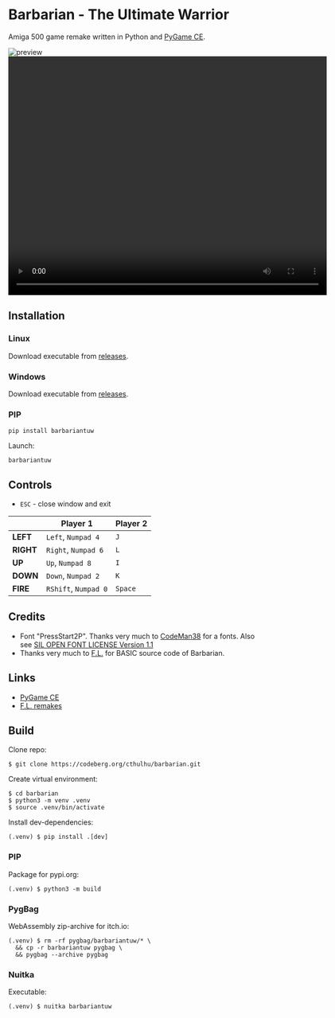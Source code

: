 # Barbarian - The Ultimate Warrior

Amiga 500 game remake written in Python and [PyGame CE][0].

![preview](https://codeberg.org/cthulhu/barbarian/raw/branch/master/readme/preview.png)
<video src="https://codeberg.org/cthulhu/barbarian/raw/branch/master/readme/demo.mp4"
       width="640" height="480" controls>
</video>

## Installation

### Linux
Download executable from [releases](https://codeberg.org/cthulhu/barbarian/releases).

### Windows
Download executable from [releases](https://codeberg.org/cthulhu/barbarian/releases).

### PIP
```shell
pip install barbariantuw
```
Launch:
```shell
barbariantuw
```

## Controls

* `ESC` - close window and exit

|           | Player 1             | Player 2 |
|-----------|----------------------|----------|
| **LEFT**  | `Left`, `Numpad 4`   | `J`      |
| **RIGHT** | `Right`, `Numpad 6`  | `L`      |
| **UP**    | `Up`, `Numpad 8`     | `I`      |
| **DOWN**  | `Down`, `Numpad 2`   | `K`      |
| **FIRE**  | `RShift`, `Numpad 0` | `Space`  |

## Credits

* Font "PressStart2P". Thanks very much to [CodeMan38][1] for a fonts.
  Also see [SIL OPEN FONT LICENSE Version 1.1][2]
* Thanks very much to [F.L.][3] for BASIC source code of Barbarian.

## Links

* [PyGame CE][0]
* [F.L. remakes][3]

[0]: https://pyga.me/
[1]: https://github.com/codeman38
[2]: barbariantuw/fnt/OFL.txt?raw=true
[3]: http://barbarian.1987.free.fr/indexEN.htm

## Build

Clone repo:
```shell
$ git clone https://codeberg.org/cthulhu/barbarian.git
```
Create virtual environment:
```shell
$ cd barbarian
$ python3 -m venv .venv
$ source .venv/bin/activate
```
Install dev-dependencies:
```shell
(.venv) $ pip install .[dev]
```

### PIP
Package for pypi.org:
```shell
(.venv) $ python3 -m build
```

### PygBag
WebAssembly zip-archive for itch.io:
```shell
(.venv) $ rm -rf pygbag/barbariantuw/* \
  && cp -r barbariantuw pygbag \
  && pygbag --archive pygbag
```

### Nuitka
Executable:
```shell
(.venv) $ nuitka barbariantuw
```
